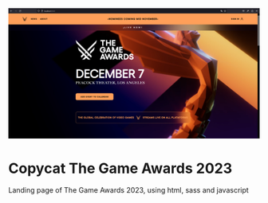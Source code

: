 <img src="assets/homepage.PNG" alt="project image">

# Copycat The Game Awards 2023
Landing page of The Game Awards 2023, using html, sass and javascript
